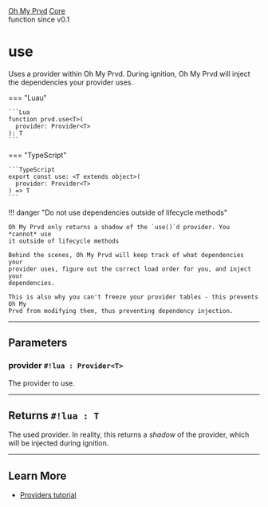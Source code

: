 <div class="ompdoc-api-breadcrumbs">
<a href="../../">Oh My Prvd</a>
<a href="../">Core</a>
</div>

<div class="ompdoc-api-tags">
<span>function</span>
<span>since v0.1</span>
</div>

# use

Uses a provider within Oh My Prvd. During ignition, Oh My Prvd will inject the
dependencies your provider uses.

=== "Luau"

    ```Lua
    function prvd.use<T>(
      provider: Provider<T>
    ): T
    ```

=== "TypeScript"

    ```TypeScript
    export const use: <T extends object>(
      provider: Provider<T>
    ) => T
    ```

!!! danger "Do not use dependencies outside of lifecycle methods"

    Oh My Prvd only returns a shadow of the `use()`d provider. You *cannot* use
    it outside of lifecycle methods

    Behind the scenes, Oh My Prvd will keep track of what dependencies your
    provider uses, figure out the correct load order for you, and inject your
    dependencies.

    This is also why you can't freeze your provider tables - this prevents Oh My
    Prvd from modifying them, thus preventing dependency injection.

---

## Parameters

### provider `#!lua : Provider<T>`

The provider to use.

---

## Returns `#!lua : T`

The used provider. In reality, this returns a *shadow* of the provider, which
will be injected during ignition.

---

## Learn More

- [Providers tutorial](../../../get-started/providers.md)
